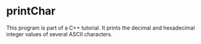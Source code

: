 # printChar
This program is part of a C++ tutorial. It prints the decimal and hexadecimal integer values of several ASCII characters.
